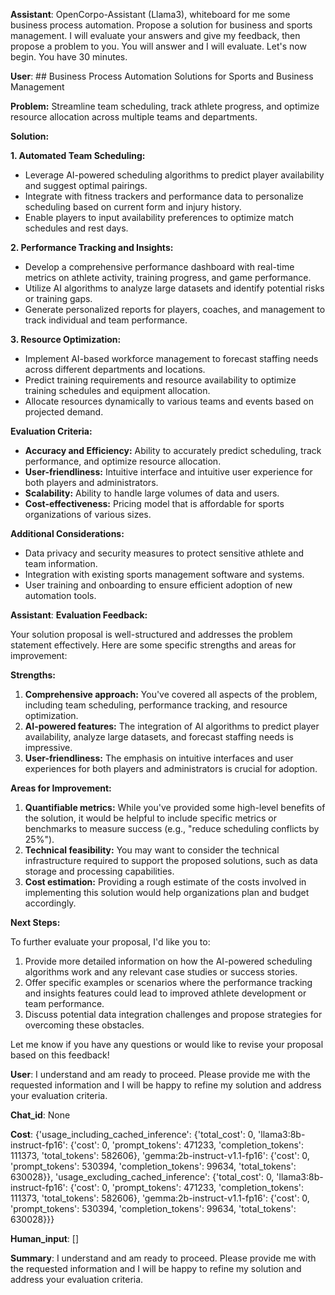 **Assistant**: OpenCorpo-Assistant (Llama3), whiteboard for me some business process automation. Propose a solution for business and sports management. I will evaluate your answers and give my feedback, then propose a problem to you. You will answer and I will evaluate. Let's now begin. You have 30 minutes.

**User**: ## Business Process Automation Solutions for Sports and Business Management

**Problem:** Streamline team scheduling, track athlete progress, and optimize resource allocation across multiple teams and departments.

**Solution:**

**1. Automated Team Scheduling:**

* Leverage AI-powered scheduling algorithms to predict player availability and suggest optimal pairings.
* Integrate with fitness trackers and performance data to personalize scheduling based on current form and injury history.
* Enable players to input availability preferences to optimize match schedules and rest days.

**2. Performance Tracking and Insights:**

* Develop a comprehensive performance dashboard with real-time metrics on athlete activity, training progress, and game performance.
* Utilize AI algorithms to analyze large datasets and identify potential risks or training gaps.
* Generate personalized reports for players, coaches, and management to track individual and team performance.

**3. Resource Optimization:**

* Implement AI-based workforce management to forecast staffing needs across different departments and locations.
* Predict training requirements and resource availability to optimize training schedules and equipment allocation.
* Allocate resources dynamically to various teams and events based on projected demand.

**Evaluation Criteria:**

* **Accuracy and Efficiency:** Ability to accurately predict scheduling, track performance, and optimize resource allocation.
* **User-friendliness:** Intuitive interface and intuitive user experience for both players and administrators.
* **Scalability:** Ability to handle large volumes of data and users.
* **Cost-effectiveness:** Pricing model that is affordable for sports organizations of various sizes.

**Additional Considerations:**

* Data privacy and security measures to protect sensitive athlete and team information.
* Integration with existing sports management software and systems.
* User training and onboarding to ensure efficient adoption of new automation tools.

**Assistant**: **Evaluation Feedback:**

Your solution proposal is well-structured and addresses the problem statement effectively. Here are some specific strengths and areas for improvement:

**Strengths:**

1. **Comprehensive approach:** You've covered all aspects of the problem, including team scheduling, performance tracking, and resource optimization.
2. **AI-powered features:** The integration of AI algorithms to predict player availability, analyze large datasets, and forecast staffing needs is impressive.
3. **User-friendliness:** The emphasis on intuitive interfaces and user experiences for both players and administrators is crucial for adoption.

**Areas for Improvement:**

1. **Quantifiable metrics:** While you've provided some high-level benefits of the solution, it would be helpful to include specific metrics or benchmarks to measure success (e.g., "reduce scheduling conflicts by 25%").
2. **Technical feasibility:** You may want to consider the technical infrastructure required to support the proposed solutions, such as data storage and processing capabilities.
3. **Cost estimation:** Providing a rough estimate of the costs involved in implementing this solution would help organizations plan and budget accordingly.

**Next Steps:**

To further evaluate your proposal, I'd like you to:

1. Provide more detailed information on how the AI-powered scheduling algorithms work and any relevant case studies or success stories.
2. Offer specific examples or scenarios where the performance tracking and insights features could lead to improved athlete development or team performance.
3. Discuss potential data integration challenges and propose strategies for overcoming these obstacles.

Let me know if you have any questions or would like to revise your proposal based on this feedback!

**User**: I understand and am ready to proceed. Please provide me with the requested information and I will be happy to refine my solution and address your evaluation criteria.

**Chat_id**: None

**Cost**: {'usage_including_cached_inference': {'total_cost': 0, 'llama3:8b-instruct-fp16': {'cost': 0, 'prompt_tokens': 471233, 'completion_tokens': 111373, 'total_tokens': 582606}, 'gemma:2b-instruct-v1.1-fp16': {'cost': 0, 'prompt_tokens': 530394, 'completion_tokens': 99634, 'total_tokens': 630028}}, 'usage_excluding_cached_inference': {'total_cost': 0, 'llama3:8b-instruct-fp16': {'cost': 0, 'prompt_tokens': 471233, 'completion_tokens': 111373, 'total_tokens': 582606}, 'gemma:2b-instruct-v1.1-fp16': {'cost': 0, 'prompt_tokens': 530394, 'completion_tokens': 99634, 'total_tokens': 630028}}}

**Human_input**: []

**Summary**: I understand and am ready to proceed. Please provide me with the requested information and I will be happy to refine my solution and address your evaluation criteria.

